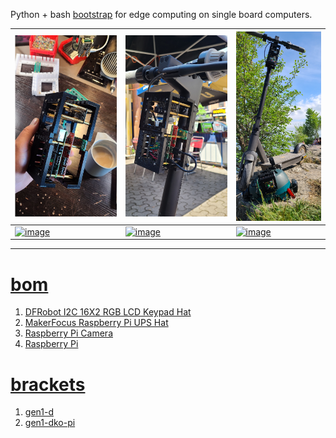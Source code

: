 Python + bash <a href="https://github.com/kamangir/blue-sbc">bootstrap</a> for edge computing on single board computers.

| [![image](../images/scooter-2.jpg)](#) | [![image](../images/scooter-3.jpg)](#) | [![image](../images/scooter-4.jpg)](#) |
| --- | --- | --- |
| [![image](../images/scooter-5.jpg)](#) | [![image](../images/scooter-6.jpg)](#) | [![image](../images/scooter-7.jpg)](#) |

---

# [bom](../parts.md)

1. [DFRobot I2C 16X2 RGB LCD Keypad Hat](../parts.md#dfrobot-i2c-16x2-rgb-lcd-keypad-hat)
1. [MakerFocus Raspberry Pi UPS Hat](../parts.md#makerfocus-raspberry-pi-ups-hat)
1. [Raspberry Pi Camera](../parts.md#raspberry-pi-camera)
1. [Raspberry Pi](../parts.md#raspberry-pi)

# [brackets](../brackets)

1. [gen1-d](../brackets/gen1-d/gen1-d.stl)
1. [gen1-dko-pi](../brackets/gen1-dko-pi/gen1-dko-pi.stl)

